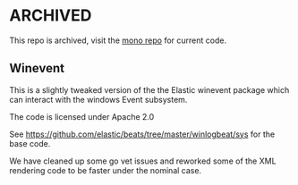 # ARCHIVED

This repo is archived, visit the [mono repo](https://github.com/gravwell/gravwell) for current code.

## Winevent

This is a slightly tweaked version of the the Elastic winevent package which can interact with the windows Event subsystem.

The code is licensed under Apache 2.0

See https://github.com/elastic/beats/tree/master/winlogbeat/sys for the base code.

We have cleaned up some go vet issues and reworked some of the XML rendering code to be faster under the nominal case.
